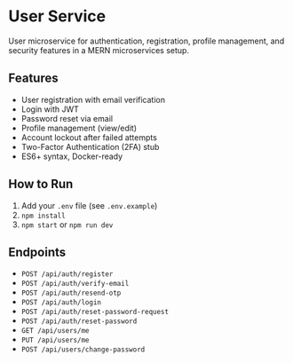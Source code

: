 # User Service

User microservice for authentication, registration, profile management, and security features in a MERN microservices setup.

## Features

- User registration with email verification
- Login with JWT
- Password reset via email
- Profile management (view/edit)
- Account lockout after failed attempts
- Two-Factor Authentication (2FA) stub
- ES6+ syntax, Docker-ready

## How to Run

1. Add your `.env` file (see `.env.example`)
2. `npm install`
3. `npm start` or `npm run dev`

## Endpoints

- `POST /api/auth/register`
- `POST /api/auth/verify-email`
- `POST /api/auth/resend-otp`
- `POST /api/auth/login`
- `POST /api/auth/reset-password-request`
- `POST /api/auth/reset-password`
- `GET /api/users/me`
- `PUT /api/users/me`
- `POST /api/users/change-password`